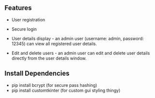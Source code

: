 ## Features

- User registration

- Secure login 

- User details display - an admin user (username: admin, password: 12345) can view all registered user details.

- Edit and delete users - an admin user can edit and delete user details directly from the user details window.

## Install Dependencies
- pip install bcrypt (for secure pass hashing)
- pip install customtkinter (for custom gui styling thingy)
